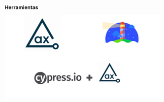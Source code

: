 ### Herramientas

![cypress.io framework](media/Herramientas.png) <!-- .element: style="height: 350px;" --> 
